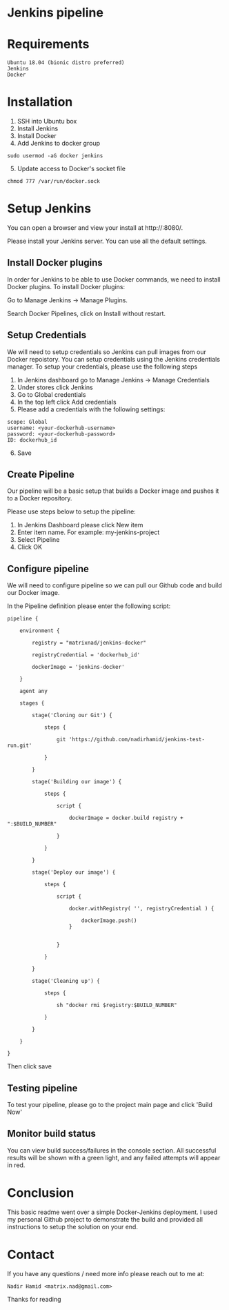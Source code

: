 # Jenkins pipeline

# Requirements

```
Ubuntu 18.04 (bionic distro preferred)
Jenkins
Docker
```

# Installation

1. SSH into Ubuntu box
2. Install Jenkins 
3. Install Docker
4. Add Jenkins to docker group
```
sudo usermod -aG docker jenkins
```
5. Update access to Docker's socket file
```
chmod 777 /var/run/docker.sock
```
# Setup Jenkins 

You can open a browser and view your install at http://<your-host>:8080/.

Please install your Jenkins server. You can use all the default settings.
## Install Docker plugins

In order for Jenkins to be able to use Docker commands, we need to install Docker plugins. To install Docker plugins:

Go to Manage Jenkins → Manage Plugins.

Search Docker Pipelines, click on Install without restart.

## Setup Credentials

We will need to setup credentials so Jenkins can pull images from our Docker repoistory. You can setup credentials using the Jenkins credentials manager. To setup your credentials, please use the following steps

1. In Jenkins dashboard go to Manage Jenkins → Manage Credentials
2. Under stores click Jenkins
3. Go to Global credentials
4. In the top left click Add credentials
5. Please add a credentials with the following settings:
```
scope: Global
username: <your-dockerhub-username>
password: <your-dockerhub-password>
ID: dockerhub_id
```
6. Save


## Create Pipeline

Our pipeline will be a basic setup that builds a Docker image and pushes it to a Docker repository. 

Please use steps below to setup the pipeline:

1. In Jenkins Dashboard please click New item
2. Enter item name. For example: my-jenkins-project
3. Select Pipeline
4. Click OK

## Configure pipeline

We will need to configure pipeline so we can pull our Github code and build our Docker image.

In the Pipeline definition please enter the following script:

```
pipeline {

    environment {

        registry = "matrixnad/jenkins-docker"

        registryCredential = 'dockerhub_id'

        dockerImage = 'jenkins-docker'

    }

    agent any

    stages {

        stage('Cloning our Git') {

            steps {

                git 'https://github.com/nadirhamid/jenkins-test-run.git'

            }

        }

        stage('Building our image') {

            steps {

                script {

                    dockerImage = docker.build registry + ":$BUILD_NUMBER"

                }

            }

        }

        stage('Deploy our image') {

            steps {

                script {

                    docker.withRegistry( '', registryCredential ) { 

                        dockerImage.push()
                    }


                }

            }

        }

        stage('Cleaning up') {

            steps {

                sh "docker rmi $registry:$BUILD_NUMBER"

            }

        }

    }

}
```

Then click save

## Testing pipeline

To test your pipeline, please go to the project main page and click 'Build Now'

## Monitor build status

You can view build success/failures in the console section. All successful results will be shown with a green light, and any failed attempts will appear in red.

# Conclusion

This basic readme went over a simple Docker-Jenkins deployment. I used my personal Github project to demonstrate the build and provided all instructions to setup the solution on your end. 


# Contact

If you have any questions / need more info please reach out to me at:

```
Nadir Hamid <matrix.nad@gmail.com>
```

Thanks for reading





